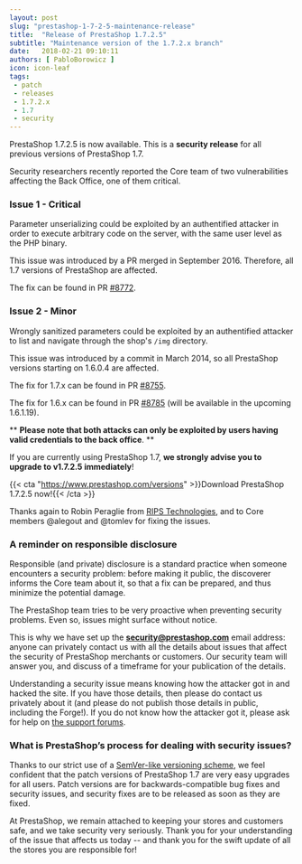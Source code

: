 ```yaml
---
layout: post
slug: "prestashop-1-7-2-5-maintenance-release"
title:  "Release of PrestaShop 1.7.2.5"
subtitle: "Maintenance version of the 1.7.2.x branch"
date:   2018-02-21 09:10:11
authors: [ PabloBorowicz ]
icon: icon-leaf
tags:
 - patch
 - releases
 - 1.7.2.x
 - 1.7
 - security
---
```


PrestaShop 1.7.2.5 is now available. This is a <b>security release</b> for all previous versions of PrestaShop 1.7.

Security researchers recently reported the Core team of two vulnerabilities affecting the Back Office, one of them critical.

### Issue 1 - Critical

Parameter unserializing could be exploited by an authentified attacker in order to execute arbitrary code on the server, with the same user level as the PHP binary.

This issue was introduced by a PR merged in September 2016. Therefore, all 1.7 versions of PrestaShop are affected.

The fix can be found in PR [#8772](https://github.com/PrestaShop/PrestaShop/pull/8772).

### Issue 2 - Minor

Wrongly sanitized parameters could be exploited by an authentified attacker to list and navigate through the shop's `/img` directory.

This issue was introduced by a commit in March 2014, so all PrestaShop versions starting on 1.6.0.4 are affected.

The fix for 1.7.x can be found in PR [#8755](https://github.com/PrestaShop/PrestaShop/pull/8755).

The fix for 1.6.x can be found in PR [#8785](https://github.com/PrestaShop/PrestaShop/pull/8785) (will be available in the upcoming 1.6.1.19).


** **Please note that both attacks can only be exploited by users having valid credentials to the back office**. **

If you are currently using PrestaShop 1.7, <b>we strongly advise you to upgrade to v1.7.2.5 immediately</b>!

{{< cta "https://www.prestashop.com/versions" >}}Download PrestaShop 1.7.2.5 now!{{< /cta >}}

Thanks again to Robin Peraglie from [RIPS Technologies](https://www.ripstech.com/), and to Core members @alegout and @tomlev for fixing the issues.


### A reminder on responsible disclosure

Responsible (and private) disclosure is a standard practice when someone encounters a security problem: before making it public, the discoverer informs the Core team about it, so that a fix can be prepared, and thus minimize the potential damage.

The PrestaShop team tries to be very proactive when preventing security problems. Even so, issues might surface without notice.

This is why we have set up the <b>security@prestashop.com</b> email address: anyone can privately contact us with all the details about issues that affect the security of PrestaShop merchants or customers. Our security team will answer you, and discuss of a timeframe for your publication of the details.

Understanding a security issue means knowing how the attacker got in and hacked the site. If you have those details, then please do contact us privately about it (and please do not publish those details in public, including the Forge!). If you do not know how the attacker got it, please ask for help on [the support forums](https://www.prestashop.com/forums/).


### What is PrestaShop’s process for dealing with security issues?

Thanks to our strict use of a [SemVer-like versioning scheme](http://build.prestashop.com/news/a-more-semantic-versioning-scheme/), we feel confident that the patch versions of PrestaShop 1.7 are very easy upgrades for all users. Patch versions are for backwards-compatible bug fixes and security issues, and security fixes are to be released as soon as they are fixed.

At PrestaShop, we remain attached to keeping your stores and customers safe, and we take security very seriously. Thank you for your understanding of the issue that affects us today -- and thank you for the swift update of all the stores you are responsible for!
